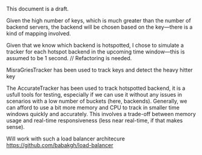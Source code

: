 This document is a draft.

Given the high number of keys, which is much greater than the number of backend servers, the backend will be chosen based on the key—there is a kind of mapping involved.

Given that we know which backend is hotspotted, I chose to simulate a tracker for each hotspot backend in the upcoming time window—this is assumed to be 1 second. // Refactoring is needed.


MisraGriesTracker has been used to track keys and detect the heavy hitter key

The AccurateTracker has been used to track hotspotted backend, it is a usfull tools for testing, especially if we can use it without any issues in scenarios with a low number of buckets (here, backends). 
Generally, we can afford to use a bit more memory and CPU to track in smaller time windows quickly and accurately. This involves a trade-off between memory usage and real-time responsiveness (less near real-time, if that makes sense).

Will work with such a load balancer architecure https://github.com/babakgh/load-balancer

